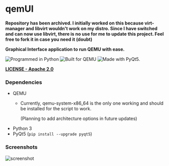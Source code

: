 # qemUI

**Repository has been archived. I initially worked on this because virt-manager and libvirt wouldn't work on my distro. Since I have switched and can now use libvirt, there is no use for me to update this project. Feel free to fork it in case you need it (doubt)**

**Graphical Interface application to run QEMU with ease.**

![*Programmed in Python*](https://img.shields.io/badge/Programmed%20in-Python-yellow?style=for-the-badge&logo=python)
![*Built for QEMU*](https://img.shields.io/badge/Built%20for-QEMU-orange?style=for-the-badge&logo=qemu)
![*Made with PyQt5.*](https://img.shields.io/badge/Made%20with-PyQt5-green?style=for-the-badge&logo=qt)

[**LICENSE - Apache 2.0**](https://github.com/neek8044/qemUI/blob/master/LICENSE)

### Dependencies
- QEMU
  - Currently, qemu-system-x86_64 is the only one working and should be installed for the script to work.
  
    (Planning to add architecture options in future updates)
- Python 3
- PyQt5 (`pip install --upgrade pyqt5`)

### Screenshots
![screenshot](https://i.imgur.com/NpedxpZ.png)

